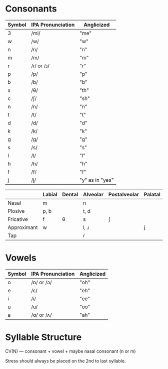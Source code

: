 # Consonants
| Symbol | IPA Pronunciation | Anglicized |
---------|-------------------|------------|
| 3 | /mi/ | "me" |
| w | /w/ | "w" |
| n | /n/ | "n" |
| m | /m/ | "m" |
| r | /ɾ/ or /ɹ/ | "r" |
| p | /p/ | "p" |
| b | /b/ | "b" |
| x	| /θ/ | "th" |
| c | /ʃ/ |	"sh" |
| n | /n/ | "n" |
| t | /t/ |	 "t" |
| d | /d/ |	 "d" |
| k | /k/ |	 "k" |
| g | /g/ | "g" |
| s | /s/ |	 "s" |
| l | /l/ |	 "l" |
| h | /h/ |	 "h" |
| f | /f/ | "f" |
| j | /j/ | "y" as in "yes" |

|             | Labial | Dental | Alveolar | Postalveolar | Palatal | Velar | Glottal |
|-------------|--------|--------|----------|--------------|---------|-------|---------|
| Nasal       | m      |        | n        |              |         |       |         |
| Plosive     | p, b   |        | t, d     |              |         | k, g  |         |
| Fricative   | f      | θ      | s        | ʃ            |         |       | h       |
| Approximant | w      |        | l, ɹ     |              | j       | w     |         |
| Tap         |        |        | ɾ        |              |         |       |         |

# Vowels
| Symbol | IPA Pronunciation | Anglicized |
|---------|-------------------|------------|
| o | /ɒ/ or /ɔ/ |	"oh" |
| e | /ε/ |	"eh" |
| i | /i/ |	"ee" |
| u | /u/ |	"oo" |
| a | /ɑ/ or /ʌ/ |	"ah" |

# Syllable Structure

CV(N) — consonant + vowel + maybe nasal consonant (n or m)

Stress should always be placed on the 2nd to last syllable.

